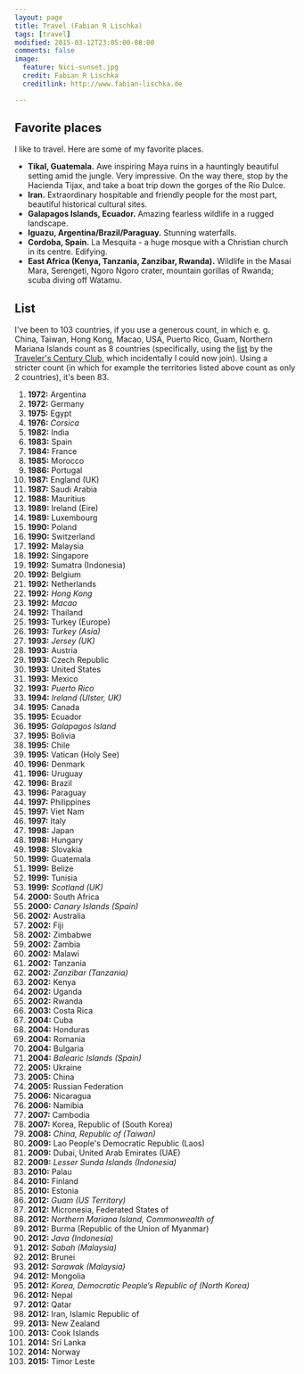 ```yaml
---
layout: page
title: Travel (Fabian R Lischka)
tags: [travel]
modified: 2015-03-12T23:05:00-08:00
comments: false
image:
  feature: Nici-sunset.jpg
  credit: Fabian R Lischka
  creditlink: http://www.fabian-lischka.de

---
```



## Favorite places

I like to travel. Here are some of my favorite places.

- **Tikal, Guatemala.** Awe inspiring Maya ruins in a hauntingly beautiful setting amid the jungle. Very impressive. On the way there, stop by the Hacienda Tijax, and take a boat trip down the gorges of the Rio Dulce.
- **Iran.** Extraordinary hospitable and friendly people for the most part, beautiful historical cultural sites.
- **Galapagos Islands, Ecuador.** Amazing fearless wildlife in a rugged landscape.
- **Iguazu, Argentina/Brazil/Paraguay.** Stunning waterfalls.
- **Cordoba, Spain.** La Mesquita - a huge mosque with a Christian church in its centre. Edifying.
- **East Africa (Kenya, Tanzania, Zanzibar, Rwanda).** Wildlife in the Masai Mara, Serengeti, Ngoro Ngoro crater, mountain gorillas of Rwanda; scuba diving off Watamu.


## List

I've been to 103 countries, if you use a generous count, in which e. g. China, Taiwan, Hong Kong, Macao, USA, Puerto Rico, Guam, Northern Mariana Islands count as 8 countries (specifically, using the [list](http://travelerscenturyclub.org/countries-and-territories) by the [Traveler's Century Club](http://travelerscenturyclub.org), which incidentally I could now join). Using a stricter count (in which for example the territories listed above count as only 2 countries), it's been 83. 

1. **1972:** Argentina
2. **1972:** Germany
3. **1975:** Egypt
4. **1976:** *Corsica*
5. **1982:** India
6. **1983:** Spain
7. **1984:** France
8. **1985:** Morocco
9. **1986:** Portugal
10. **1987:** England (UK)
11. **1987:** Saudi Arabia
12. **1988:** Mauritius
13. **1989:** Ireland (Eire)
14. **1989:** Luxembourg
15. **1990:** Poland
16. **1990:** Switzerland
17. **1992:** Malaysia
18. **1992:** Singapore
19. **1992:** Sumatra (Indonesia)
20. **1992:** Belgium
21. **1992:** Netherlands
22. **1992:** *Hong Kong*
23. **1992:** *Macao*
24. **1992:** Thailand
25. **1993:** Turkey (Europe)
26. **1993:** *Turkey (Asia)*
27. **1993:** *Jersey (UK)*
28. **1993:** Austria
29. **1993:** Czech Republic
30. **1993:** United States
31. **1993:** Mexico
32. **1993:** *Puerto Rico*
33. **1994:** *Ireland (Ulster, UK)*
34. **1995:** Canada
35. **1995:** Ecuador
36. **1995:** *Galapagos Island*
37. **1995:** Bolivia
38. **1995:** Chile
39. **1995:** Vatican (Holy See)
40. **1996:** Denmark
41. **1996:** Uruguay
42. **1996:** Brazil
43. **1996:** Paraguay
44. **1997:** Philippines
45. **1997:** Viet Nam
46. **1997:** Italy
47. **1998:** Japan
48. **1998:** Hungary
49. **1998:** Slovakia
50. **1999:** Guatemala
51. **1999:** Belize
52. **1999:** Tunisia
53. **1999:** *Scotland (UK)*
54. **2000:** South Africa
55. **2000:** *Canary Islands (Spain)*
56. **2002:** Australia
57. **2002:** Fiji
58. **2002:** Zimbabwe
59. **2002:** Zambia
60. **2002:** Malawi
61. **2002:** Tanzania
62. **2002:** *Zanzibar (Tanzania)*
63. **2002:** Kenya
64. **2002:** Uganda
65. **2002:** Rwanda
66. **2003:** Costa Rica
67. **2004:** Cuba
68. **2004:** Honduras
69. **2004:** Romania
70. **2004:** Bulgaria
71. **2004:** *Balearic Islands (Spain)*
72. **2005:** Ukraine
73. **2005:** China
74. **2005:** Russian Federation
75. **2006:** Nicaragua
76. **2006:** Namibia
77. **2007:** Cambodia
78. **2007:** Korea, Republic of (South Korea)
79. **2008:** *China, Republic of (Taiwan)*
80. **2009:** Lao People's Democratic Republic (Laos)
81. **2009:** Dubai, United Arab Emirates (UAE)
82. **2009:** *Lesser Sunda Islands (Indonesia)*
83. **2010:** Palau
84. **2010:** Finland
85. **2010:** Estonia
86. **2012:** *Guam (US Territory)*
87. **2012:** Micronesia, Federated States of
88. **2012:** *Northern Mariana Island, Commonwealth of*
89. **2012:** Burma (Republic of the Union of Myanmar)
90. **2012:** *Java (Indonesia)*
91. **2012:** *Sabah (Malaysia)*
92. **2012:** Brunei
93. **2012:** *Sarawak (Malaysia)*
94. **2012:** Mongolia
95. **2012:** *Korea, Democratic People’s Republic of (North Korea)*
96. **2012:** Nepal
97. **2012:** Qatar
98. **2012:** Iran, Islamic Republic of
99. **2013:** New Zealand
100. **2013:** Cook Islands
101. **2014:** Sri Lanka
102. **2014:** Norway
103. **2015:** Timor Leste
